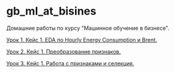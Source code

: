 # gb_ml_at_bisines

Домашние работы по курсу "Машинное обучение в бизнесе".

[Урок 1. Кейс 1. EDA по Hourly Energy Consumption и Brent.](/lesson_1.ipynb)

[Урок 2. Кейс 1. Преобразование признаков.](/lesson_2.ipynb)

[Урок 3. Кейс 1. Работа с признаками и селекция.](/lesson_3.ipynb)
